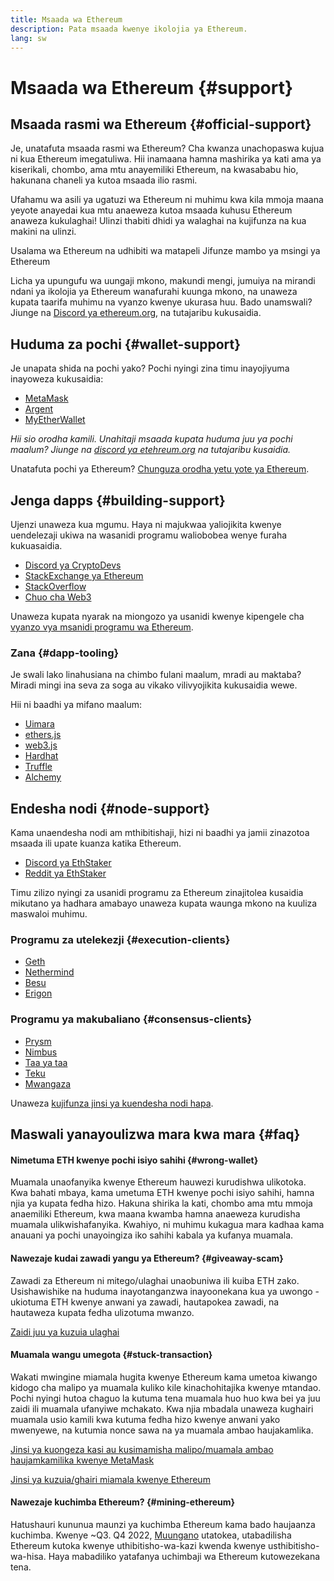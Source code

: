 ```yaml
---
title: Msaada wa Ethereum
description: Pata msaada kwenye ikolojia ya Ethereum.
lang: sw
---
```


# Msaada wa Ethereum {#support}

## Msaada rasmi wa Ethereum {#official-support}

Je, unatafuta msaada rasmi wa Ethereum? Cha kwanza unachopaswa kujua ni kua Ethereum imegatuliwa. Hii inamaana hamna mashirika ya kati ama ya kiserikali, chombo, ama mtu anayemiliki Ethereum, na kwasababu hio, hakunana chaneli ya kutoa msaada ilio rasmi.

Ufahamu wa asili ya ugatuzi wa Ethereum ni muhimu kwa kila mmoja maana yeyote anayedai kua mtu anaeweza kutoa msaada kuhusu Ethereum anaweza kukulaghai! Ulinzi thabiti dhidi ya walaghai na kujifunza na kua makini na ulinzi.

<DocLink to="/security/">
  Usalama wa Ethereum na udhibiti wa matapeli
</DocLink>

<DocLink to="/learn/">
  Jifunze mambo ya msingi ya Ethereum
</DocLink>

Licha ya upungufu wa uungaji mkono, makundi mengi, jumuiya na mirandi ndani ya ikolojia ya Ethereum wanafurahi kuunga mkono, na unaweza kupata taarifa muhimu na vyanzo kwenye ukurasa huu. Bado unamswali? Jiunge na [Discord ya ethereum.org](/discord/), na tutajaribu kukusaidia.

## Huduma za pochi {#wallet-support}

Je unapata shida na pochi yako? Pochi nyingi zina timu inayojiyuma inayoweza kukusaidia:

- [MetaMask](https://metamask.zendesk.com/hc/)
- [Argent](https://support.argent.xyz/hc/)
- [MyEtherWallet](https://help.myetherwallet.com/)

_Hii sio orodha kamili. Unahitaji msaada kupata huduma juu ya pochi maalum? Jiunge na [ discord ya etehreum.org](https://discord.gg/rZz26QWfCg) na tutajaribu kusaidia._

Unatafuta pochi ya Ethereum? [Chunguza orodha yetu yote ya Ethereum](/wallets/find-wallet/).

## Jenga dapps {#building-support}

Ujenzi unaweza kua mgumu. Haya ni majukwaa yaliojikita kwenye uendelezaji ukiwa na wasanidi programu waliobobea wenye furaha kukuasaidia.

- [Discord ya CryptoDevs](https://discord.gg/Z9TA39m8Yu)
- [StackExchange ya Ethereum](https://ethereum.stackexchange.com/)
- [StackOverflow](https://stackoverflow.com/questions/tagged/web3)
- [Chuo cha Web3](https://www.web3.university/)

Unaweza kupata nyarak na miongozo ya usanidi kwenye kipengele cha [vyanzo vya msanidi programu wa Ethereum](/developers/).

### Zana {#dapp-tooling}

Je swali lako linahusiana na chimbo fulani maalum, mradi au maktaba? Miradi mingi ina seva za soga au vikako vilivyojikita kukusaidia wewe.

Hii ni baadhi ya mifano maalum:

- [Uimara](https://gitter.im/ethereum/solidity/)
- [ethers.js](https://discord.gg/6jyGVDK6Jx)
- [web3.js](https://discord.gg/GsABYQu4sC)
- [Hardhat](https://discord.gg/xtrMGhmbfZ)
- [Truffle](https://discord.gg/8uKcsccEYE)
- [Alchemy](http://alchemy.com/discord)

## Endesha nodi {#node-support}

Kama unaendesha nodi am mthibitishaji, hizi ni baadhi ya jamii zinazotoa msaada ili upate kuanza katika Ethereum.

- [Discord ya EthStaker](https://discord.gg/ethstaker)
- [Reddit ya EthStaker](https://www.reddit.com/r/ethstaker)

Timu zilizo nyingi za usanidi programu za Ethereum zinajitolea kusaidia mikutano ya hadhara amabayo unaweza kupata waunga mkono na kuuliza maswaloi muhimu.

### Programu za utelekezji {#execution-clients}

- [Geth](https://discord.gg/FqDzupGyYf)
- [Nethermind](https://discord.gg/YJx3pm8z5C)
- [Besu](https://discord.gg/p8djYngzKN)
- [Erigon](https://github.com/ledgerwatch/erigon/issues)

### Programu ya makubaliano {#consensus-clients}

- [Prysm](https://discord.gg/prysmaticlabs)
- [Nimbus](https://discord.gg/nSmEH3qgFv)
- [Taa ya taa](https://discord.gg/cyAszAh)
- [Teku](https://discord.gg/7hPv2T6)
- [Mwangaza](https://discord.gg/aMxzVcr)

Unaweza [kujifunza jinsi ya kuendesha nodi hapa](/developers/docs/nodes-and-clients/run-a-node/).

## Maswali yanayoulizwa mara kwa mara {#faq}

#### Nimetuma ETH kwenye pochi isiyo sahihi {#wrong-wallet}

Muamala unaofanyika kwenye Ethereum hauwezi kurudishwa ulikotoka. Kwa bahati mbaya, kama umetuma ETH kwenye pochi isiyo sahihi, hamna njia ya kupata fedha hizo. Hakuna shirika la kati, chombo ama mtu mmoja anaemiliki Ethereum, kwa maana kwamba hamna anaeweza kurudisha muamala ulikwishafanyika. Kwahiyo, ni muhimu kukagua mara kadhaa kama anauani ya pochi unayoingiza iko sahihi kabala ya kufanya muamala.

#### Nawezaje kudai zawadi yangu ya Ethereum? {#giveaway-scam}

Zawadi za Ethereum ni mitego/ulaghai unaobuniwa ili kuiba ETH zako. Usishawishike na huduma inayotanganzwa inayoonekana kua ya uwongo - ukiotuma ETH kwenye anwani ya zawadi, hautapokea zawadi, na hautaweza kupata fedha ulizotuma mwanzo.

[Zaidi juu ya kuzuia ulaghai](/security/#common-scams)

#### Muamala wangu umegota {#stuck-transaction}

Wakati mwingine miamala hugita kwenye Ethereum kama umetoa kiwango kidogo cha malipo ya muamala kuliko kile kinachohitajika kwenye mtandao. Pochi nyingi hutoa chaguo la kutuma tena muamala huo huo kwa bei ya juu zaidi ili muamala ufanyiwe mchakato. Kwa njia mbadala unaweza kughairi muamala usio kamili kwa kutuma fedha hizo kwenye anwani yako mwenyewe, na kutumia nonce sawa na ya muamala ambao haujakamlika.

[Jinsi ya kuongeza kasi au kusimamisha malipo/muamala ambao haujamkamilika kwenye MetaMask](https://metamask.zendesk.com/hc/en-us/articles/360015489251-How-to-speed-up-or-cancel-a-pending-transaction)

[Jinsi ya kuzuia/ghairi miamala kwenye Ethereum](https://info.etherscan.com/how-to-cancel-ethereum-pending-transactions/)

#### Nawezaje kuchimba Ethereum? {#mining-ethereum}

Hatushauri kununua maunzi ya kuchimba Ethereum kama bado haujaanza kuchimba. Kwenye ~Q3. Q4 2022, [Muungano](/roadmap/merge/) utatokea, utabadilisha Ethereum kutoka kwenye uthibitisho-wa-kazi kwenda kwenye usthibitisho-wa-hisa. Haya mabadiliko yatafanya uchimbaji wa Ethereum kutowezekana tena.

